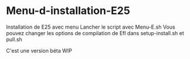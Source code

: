 # Menu-d-installation-E25
Installation de E25 avec menu
Lancher le script avec Menu-E.sh
Vous pouvez changer les options de compilation de Efl dans setup-install.sh et pull.sh

C'est une version béta WIP
